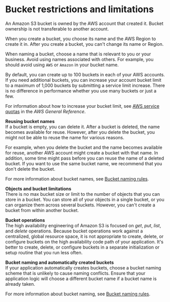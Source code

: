 # Bucket restrictions and limitations<a name="BucketRestrictions"></a>

An Amazon S3 bucket is owned by the AWS account that created it\. Bucket ownership is not transferable to another account\.

When you create a bucket, you choose its name and the AWS Region to create it in\. After you create a bucket, you can't change its name or Region\.

When naming a bucket, choose a name that is relevant to you or your business\. Avoid using names associated with others\. For example, you should avoid using `AWS` or `Amazon` in your bucket name\.

By default, you can create up to 100 buckets in each of your AWS accounts\. If you need additional buckets, you can increase your account bucket limit to a maximum of 1,000 buckets by submitting a service limit increase\. There is no difference in performance whether you use many buckets or just a few\. 

For information about how to increase your bucket limit, see [AWS service quotas](https://docs.aws.amazon.com/general/latest/gr/aws_service_limits.html) in the *AWS General Reference*\. 

**Reusing bucket names**  
If a bucket is empty, you can delete it\. After a bucket is deleted, the name becomes available for reuse\. However, after you delete the bucket, you might not be able to reuse the name for various reasons\.

For example, when you delete the bucket and the name becomes available for reuse, another AWS account might create a bucket with that name\. In addition, some time might pass before you can reuse the name of a deleted bucket\. If you want to use the same bucket name, we recommend that you don't delete the bucket\.

For more information about bucket names, see [Bucket naming rules](bucketnamingrules.md)\.

**Objects and bucket limitations**  
There is no max bucket size or limit to the number of objects that you can store in a bucket\. You can store all of your objects in a single bucket, or you can organize them across several buckets\. However, you can't create a bucket from within another bucket\.

**Bucket operations**  
The high availability engineering of Amazon S3 is focused on *get*, *put*, *list*, and *delete* operations\. Because bucket operations work against a centralized, global resource space, it is not appropriate to create, delete, or configure buckets on the high availability code path of your application\. It's better to create, delete, or configure buckets in a separate initialization or setup routine that you run less often\. 

**Bucket naming and automatically created buckets**  
If your application automatically creates buckets, choose a bucket naming scheme that is unlikely to cause naming conflicts\. Ensure that your application logic will choose a different bucket name if a bucket name is already taken\.

For more information about bucket naming, see [Bucket naming rules](bucketnamingrules.md)\.